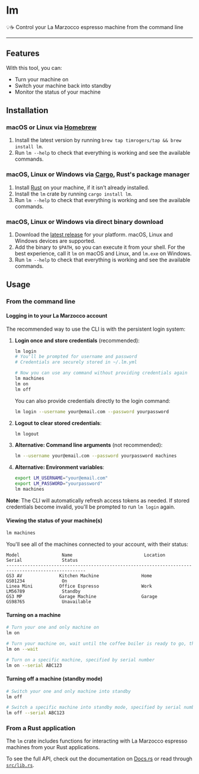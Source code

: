 # lm

💡☕ Control your La Marzocco espresso machine from the command line

---

## Features

With this tool, you can:

- Turn your machine on
- Switch your machine back into standby
- Monitor the status of your machine

## Installation

### macOS or Linux via [Homebrew](https://brew.sh/)

1. Install the latest version by running `brew tap timrogers/tap && brew install lm`.
1. Run `lm --help` to check that everything is working and see the available commands.

### macOS, Linux or Windows via [Cargo](https://doc.rust-lang.org/cargo/), Rust's package manager

1. Install [Rust](https://www.rust-lang.org/tools/install) on your machine, if it isn't already installed.
1. Install the `lm` crate by running `cargo install lm`.
1. Run `lm --help` to check that everything is working and see the available commands.

### macOS, Linux or Windows via direct binary download

1. Download the [latest release](https://github.com/timrogers/lm/releases/latest) for your platform. macOS, Linux and Windows devices are supported.
2. Add the binary to `$PATH`, so you can execute it from your shell. For the best experience, call it `lm` on macOS and Linux, and `lm.exe` on Windows.
3. Run `lm --help` to check that everything is working and see the available commands.

## Usage

### From the command line

#### Logging in to your La Marzocco account

The recommended way to use the CLI is with the persistent login system:

1. **Login once and store credentials** (recommended):
   ```bash
   lm login
   # You'll be prompted for username and password
   # Credentials are securely stored in ~/.lm.yml
   
   # Now you can use any command without providing credentials again
   lm machines
   lm on
   lm off
   ```

   You can also provide credentials directly to the login command:
   ```bash
   lm login --username your@email.com --password yourpassword
   ```

2. **Logout to clear stored credentials**:
   ```bash
   lm logout
   ```

3. **Alternative: Command line arguments** (not recommended):
   ```bash
   lm --username your@email.com --password yourpassword machines
   ```

4. **Alternative: Environment variables**:
   ```bash
   export LM_USERNAME="your@email.com"
   export LM_PASSWORD="yourpassword"
   lm machines
   ```

**Note**: The CLI will automatically refresh access tokens as needed. If stored credentials become invalid, you'll be prompted to run `lm login` again.

#### Viewing the status of your machine(s) 

```bash
lm machines
```

You'll see all of the machines connected to your account, with their status:

```
Model                Name                           Location             Serial               Status    
----------------------------------------------------------------------------------------------------
GS3 AV              Kitchen Machine                Home                 GS01234              On        
Linea Mini          Office Espresso                Work                 LM56789              Standby   
GS3 MP              Garage Machine                 Garage               GS98765              Unavailable
```

#### Turning on a machine

```bash
# Turn your one and only machine on
lm on

# Turn your machine on, wait until the coffee boiler is ready to go, then exit and trigger a notification
lm on --wait

# Turn on a specific machine, specified by serial number
lm on --serial ABC123
```

#### Turning off a machine (standby mode)

```bash
# Switch your one and only machine into standby
lm off

# Switch a specific machine into standby mode, specified by serial number
lm off --serial ABC123
```

### From a Rust application

The `lm` crate includes functions for interacting with La Marzocco espresso machines from your Rust applications.

To see the full API, check out the documentation on [Docs.rs](https://docs.rs/lm/) or read through [`src/lib.rs`](src/lib.rs).